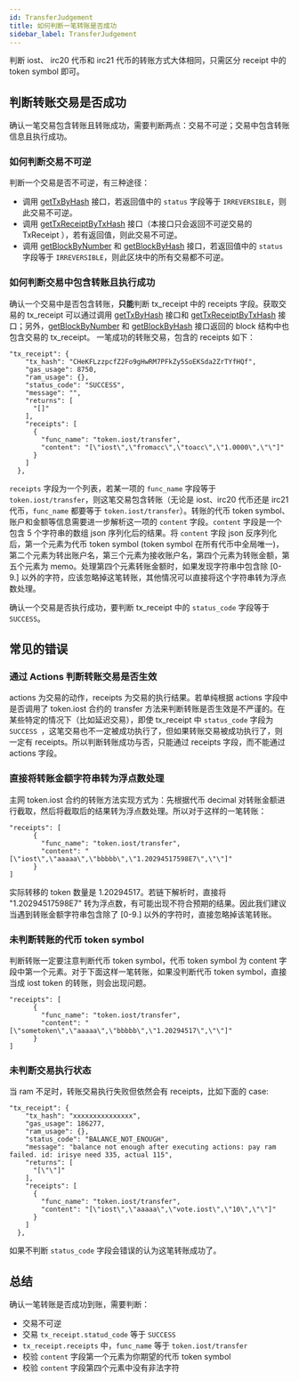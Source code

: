 ```yaml
---
id: TransferJudgement
title: 如何判断一笔转账是否成功
sidebar_label: TransferJudgement
---
```


判断 iost、 irc20 代币和 irc21 代币的转账方式大体相同，只需区分 receipt 中的 token symbol 即可。

## 判断转账交易是否成功

确认一笔交易包含转账且转账成功，需要判断两点：交易不可逆；交易中包含转账信息且执行成功。
### 如何判断交易不可逆
判断一个交易是否不可逆，有三种途径：

* 调用 [getTxByHash](./API.html#gettxbyhash-hash) 接口，若返回值中的 `status` 字段等于 `IRREVERSIBLE`，则此交易不可逆。
* 调用 [getTxReceiptByTxHash](./API.html#gettxreceiptbytxhash-hash) 接口（本接口只会返回不可逆交易的 TxReceipt ），若有返回值，则此交易不可逆。
* 调用 [getBlockByNumber](./API.html#getblockbynumber-number-completeh) 和 [getBlockByHash](./API.html#getblockbyhash-hash-complete) 接口，若返回值中的 `status` 字段等于 `IRREVERSIBLE`，则此区块中的所有交易都不可逆。

### 如何判断交易中包含转账且执行成功

确认一个交易中是否包含转账，**只能**判断 tx\_receipt 中的 receipts 字段。获取交易的 tx\_receipt 可以通过调用 [getTxByHash](./API.html#gettxbyhash-hash) 接口和 [getTxReceiptByTxHash](./API.html#gettxreceiptbytxhash-hash) 接口；另外，[getBlockByNumber](./API.html#getblockbynumber-number-completeh) 和 [getBlockByHash](./API.html#getblockbyhash-hash-complete) 接口返回的 block 结构中也包含交易的 tx\_receipt。 一笔成功的转账交易，包含的 receipts 如下：

```
"tx_receipt": {
    "tx_hash": "CHeKFLzzpcfZ2Fo9gHwRM7PFkZy5SoEKSda2ZrTYfHQf",
    "gas_usage": 8750,
    "ram_usage": {},
    "status_code": "SUCCESS",
    "message": "",
    "returns": [
      "[]"
    ],
    "receipts": [
      {
        "func_name": "token.iost/transfer",
        "content": "[\"iost\",\"fromacc\",\"toacc\",\"1.0000\",\"\"]"
      }
    ]
  },
```

`receipts` 字段为一个列表，若某一项的 `func_name` 字段等于 `token.iost/transfer`，则这笔交易包含转账（无论是 iost、irc20 代币还是 irc21 代币，`func_name` 都要等于 `token.iost/transfer`）。转账的代币 token symbol、账户和金额等信息需要进一步解析这一项的 `content` 字段。`content` 字段是一个包含 5 个字符串的数组 json 序列化后的结果。将 `content` 字段 json 反序列化后，第一个元素为代币 token symbol (token symbol 在所有代币中全局唯一)，第二个元素为转出账户名，第三个元素为接收账户名，第四个元素为转账金额，第五个元素为 memo。处理第四个元素转账金额时，如果发现字符串中包含除 [0-9.] 以外的字符，应该忽略掉这笔转账，其他情况可以直接将这个字符串转为浮点数处理。

确认一个交易是否执行成功，要判断 tx_receipt 中的 `status_code` 字段等于 `SUCCESS`。

## 常见的错误

### 通过 Actions 判断转账交易是否生效
actions 为交易的动作，receipts 为交易的执行结果。若单纯根据 actions 字段中是否调用了 token.iost 合约的 transfer 方法来判断转账是否生效是不严谨的。在某些特定的情况下（比如延迟交易），即使 tx_receipt 中 `status_code` 字段为 `SUCCESS `，这笔交易也不一定被成功执行了，但如果转账交易被成功执行了，则一定有 receipts。所以判断转账成功与否，只能通过 receipts 字段，而不能通过 actions 字段。

### 直接将转账金额字符串转为浮点数处理
主网 token.iost 合约的转账方法实现方式为：先根据代币 decimal 对转账金额进行截取，然后将截取后的结果转为浮点数处理。所以对于这样的一笔转账：

```
"receipts": [
      {
        "func_name": "token.iost/transfer",
        "content": "[\"iost\",\"aaaaa\",\"bbbbb\",\"1.20294517598E7\",\"\"]"
      }
]
```
实际转移的 token 数量是 1.20294517。若链下解析时，直接将 "1.20294517598E7" 转为浮点数，有可能出现不符合预期的结果。因此我们建议当遇到转账金额字符串包含除了 [0-9.] 以外的字符时，直接忽略掉该笔转账。

### 未判断转账的代币 token symbol
判断转账一定要注意判断代币 token symbol，代币 token symbol 为 content 字段中第一个元素。对于下面这样一笔转账，如果没判断代币 token symbol，直接当成 iost token 的转账，则会出现问题。

```
"receipts": [
      {
        "func_name": "token.iost/transfer",
        "content": "[\"sometoken\",\"aaaaa\",\"bbbbb\",\"1.20294517\",\"\"]"
      }
]
```

### 未判断交易执行状态
当 ram 不足时，转账交易执行失败但依然会有 receipts，比如下面的 case:

```
"tx_receipt": {
    "tx_hash": "xxxxxxxxxxxxxxx",
    "gas_usage": 186277,
    "ram_usage": {},
    "status_code": "BALANCE_NOT_ENOUGH",
    "message": "balance not enough after executing actions: pay ram failed. id: irisye need 335, actual 115",
    "returns": [
      "[\"\"]"
    ],
    "receipts": [
      {
        "func_name": "token.iost/transfer",
        "content": "[\"iost\",\"aaaaa\",\"vote.iost\",\"10\",\"\"]"
      }
    ]
  },
```
如果不判断 `status_code` 字段会错误的认为这笔转账成功了。

## 总结
确认一笔转账是否成功到账，需要判断：

* 交易不可逆
* 交易 `tx_receipt.statud_code` 等于 `SUCCESS`
* `tx_receipt.receipts` 中，`func_name` 等于 `token.iost/transfer`
* 校验 `content` 字段第一个元素为你期望的代币 token symbol
* 校验 `content` 字段第四个元素中没有非法字符